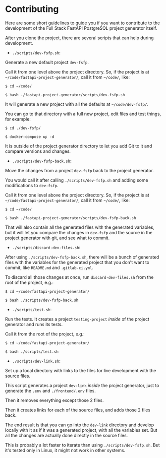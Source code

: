 # Contributing

Here are some short guidelines to guide you if you want to contribute to the development of the Full Stack FastAPI PostgreSQL project generator itself.

After you clone the project, there are several scripts that can help during development.

* `./scripts/dev-fsfp.sh`:

Generate a new default project `dev-fsfp`.

Call it from one level above the project directory. So, if the project is at `~/code/fastapi-project-generator/`, call it from `~/code/`, like:

```console
$ cd ~/code/

$ bash ./fastapi-project-generator/scripts/dev-fsfp.sh
```

It will generate a new project with all the defaults at `~/code/dev-fsfp/`.

You can go to that directory with a full new project, edit files and test things, for example:

```console
$ cd ./dev-fsfp/

$ docker-compose up -d
```

It is outside of the project generator directory to let you add Git to it and compare versions and changes.

* `./scripts/dev-fsfp-back.sh`:

Move the changes from a project `dev-fsfp` back to the project generator.

You would call it after calling `./scripts/dev-fsfp.sh` and adding some modifications to `dev-fsfp`.

Call it from one level above the project directory. So, if the project is at `~/code/fastapi-project-generator/`, call it from `~/code/`, like:

```console
$ cd ~/code/

$ bash ./fastapi-project-generator/scripts/dev-fsfp-back.sh
```

That will also contain all the generated files with the generated variables, but it will let you compare the changes in `dev-fsfp` and the source in the project generator with git, and see what to commit.

* `./scripts/discard-dev-files.sh`:

After using `./scripts/dev-fsfp-back.sh`, there will be a bunch of generated files with the variables for the generated project that you don't want to commit, like `README.md` and `.gitlab-ci.yml`.

To discard all those changes at once, run `discard-dev-files.sh` from the root of the project, e.g.:

```console
$ cd ~/code/fastapi-project-generator/

$ bash ./scripts/dev-fsfp-back.sh
```

* `./scripts/test.sh`:

Run the tests. It creates a project `testing-project` *inside* of the project generator and runs its tests.

Call it from the root of the project, e.g.:

```console
$ cd ~/code/fastapi-project-generator/

$ bash ./scripts/test.sh
```

* `./scripts/dev-link.sh`:

Set up a local directory with links to the files for live development with the source files.

This script generates a project `dev-link` *inside* the project generator, just to generate the `.env` and `./frontend/.env` files.

Then it removes everything except those 2 files.

Then it creates links for each of the source files, and adds those 2 files back.

The end result is that you can go into the `dev-link` directory and develop locally with it as if it was a generated project, with all the variables set. But all the changes are actually done directly in the source files.

This is probably a lot faster to iterate than using `./scripts/dev-fsfp.sh`. But it's tested only in Linux, it might not work in other systems.
